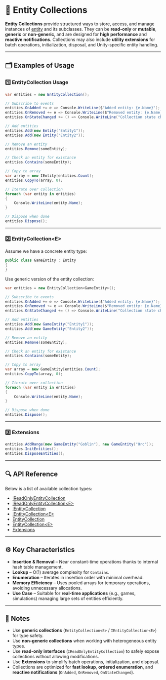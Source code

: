 # 🧩️ Entity Collections

**Entity Collections** provide structured ways to store, access, and manage instances
of [entity](../Entities/Manual.md) and its subclasses. They can be **read-only** or **mutable**, **generic** or
**non-generic**, and are designed for **high performance** and **reactive notifications**. Collections may also include
**utility extensions** for batch operations, initialization, disposal, and Unity-specific
entity handling.

---

## 🗂 Examples of Usage

### 1️⃣ EntityCollection Usage

```csharp
var entities = new EntityCollection();

// Subscribe to events
entities.OnAdded += e => Console.WriteLine($"Added entity: {e.Name}");
entities.OnRemoved += e => Console.WriteLine($"Removed entity: {e.Name}");
entities.OnStateChanged += () => Console.WriteLine("Collection state changed");

// Add entities
entities.Add(new Entity("Entity1"));
entities.Add(new Entity("Entity2"));

// Remove an entity
entities.Remove(someEntity);

// Check an entity for existance
entities.Contains(someEntity);

// Copy to array
var array = new IEntity[entities.Count];
entities.CopyTo(array, 0);

// Iterate over collection
foreach (var entity in entities)
{
    Console.WriteLine(entity.Name);
}

// Dispose when done
entities.Dispose();
```

---

### 2️⃣ EntityCollection\<E>

Assume we have a concrete entity type:

```csharp
public class GameEntity : Entity
{
}
```

Use generic version of the entity collection:

```csharp
var entities = new EntityCollection<GameEntity>();

// Subscribe to events
entities.OnAdded += e => Console.WriteLine($"Added entity: {e.Name}");
entities.OnRemoved += e => Console.WriteLine($"Removed entity: {e.Name}");
entities.OnStateChanged += () => Console.WriteLine("Collection state changed");

// Add entities
entities.Add(new GameEntity("Entity1"));
entities.Add(new GameEntity("Entity2"));

// Remove an entity
entities.Remove(someEntity);

// Check an entity for existance
entities.Contains(someEntity);

// Copy to array
var array = new GameEntity[entities.Count];
entities.CopyTo(array, 0);

// Iterate over collection
foreach (var entity in entities)
{
    Console.WriteLine(entity.Name);
}

// Dispose when done
entities.Dispose();
```

---

### 3️⃣ Extensions

```csharp
entities.AddRange(new GameEntity("Goblin"), new GameEntity("Orc"));
entities.InitEntities();
entities.DisposeEntities();
```

---

## 🔍 API Reference

Below is a list of available collection types:

- [IReadOnlyEntityCollection](IReadOnlyEntityCollection.md) <!-- + -->
- [IReadOnlyEntityCollection&lt;E&gt;](IReadOnlyEntityCollection%601.md) <!-- + -->
- [IEntityCollection](IEntityCollection.md) <!-- + -->
- [IEntityCollection&lt;E&gt;](IEntityCollection%601.md) <!-- + -->
- [EntityCollection](EntityCollection.md) <!-- + -->
- [EntityCollection&lt;E&gt;](EntityCollection%601.md) <!-- + -->
- [Extensions](Extensions.md) <!-- + -->

---

## ⚙️ Key Characteristics

- **Insertion & Removal** – Near constant-time operations thanks to internal hash table management.
- **Lookup** – O(1) average complexity for `Contains`.
- **Enumeration** – Iterates in insertion order with minimal overhead.
- **Memory Efficiency** – Uses pooled arrays for temporary operations, avoiding unnecessary allocations.
- **Use Case** – Suitable for **real-time applications** (e.g., games, simulations) managing large sets of entities
  efficiently.

---

## 📝 Notes

- Use **generic collections** (`EntityCollection<E>` / `IEntityCollection<E>`) for type safety.
- Use **non-generic collections** when working with heterogeneous entity types.
- Use **read-only interfaces** (`IReadOnlyEntityCollection`) to safely expose collections without allowing
  modifications.
- Use **Extensions** to simplify batch operations, initialization, and disposal.
- Collections are optimized for **fast lookup**, **ordered enumeration**, and **reactive notifications** (`OnAdded`,
  `OnRemoved`, `OnStateChanged`).
